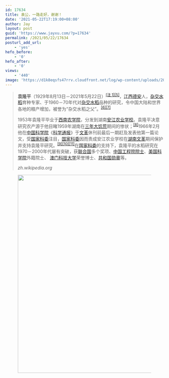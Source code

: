 ```yaml
---
id: 17634
title: 袁公，一路走好，谢谢！
date: '2021-05-22T17:19:00+08:00'
author: Jay
layout: post
guid: 'https://www.jayxu.com/?p=17634'
permalink: /2021/05/22/17634
posturl_add_url:
    - 'yes'
hefo_before:
    - '0'
hefo_after:
    - '0'
views:
    - '440'
image: 'https://d1k8eqsfs47rrv.cloudfront.net/log/wp-content/uploads/2021/06/一梦七十年-scaled.jpg'
---
```


<!-- wp:quote -->
<blockquote class="wp-block-quote"><p><strong>袁隆平</strong>（1929年8月13日－2021年5月22日）<sup><a href="https://zh.wikipedia.org/wiki/%E8%A2%81%E9%9A%86%E5%B9%B3#cite_note-birth-1">[注 1]</a><a href="https://zh.wikipedia.org/wiki/%E8%A2%81%E9%9A%86%E5%B9%B3#cite_note-death-7">[5]</a></sup>，<a href="https://zh.wikipedia.org/wiki/%E6%B1%9F%E8%A5%BF">江西</a><a href="https://zh.wikipedia.org/wiki/%E5%BE%B7%E5%AE%89%E5%8E%BF">德安</a>人，<a href="https://zh.wikipedia.org/wiki/%E6%9D%82%E4%BA%A4%E6%B0%B4%E7%A8%BB">杂交水稻</a>育种专家、于1960－70年代对<a href="https://zh.wikipedia.org/wiki/%E6%9D%82%E4%BA%A4%E6%B0%B4%E7%A8%BB">杂交水稻</a>品种的研究，令中国大陆和世界各地的粮产增加，被誉为“杂交水稻之父”。<sup><a href="https://zh.wikipedia.org/wiki/%E8%A2%81%E9%9A%86%E5%B9%B3#cite_note-8">[6]</a><a href="https://zh.wikipedia.org/wiki/%E8%A2%81%E9%9A%86%E5%B9%B3#cite_note-a2-9">[7]</a></sup></p><p>1953年袁隆平毕业于<a href="https://zh.wikipedia.org/wiki/%E8%A5%BF%E5%8D%97%E5%86%9C%E5%AD%A6%E9%99%A2">西南农学院</a>，分发到湖南<a href="https://zh.wikipedia.org/wiki/%E5%AE%89%E6%B1%9F%E5%86%9C%E4%B8%9A%E5%AD%A6%E6%A0%A1">安江农业学校</a>。袁隆平决意研究农产源于他目睹1959年湖南在<a href="https://zh.wikipedia.org/wiki/%E4%B8%89%E5%B9%B4%E5%A4%A7%E9%A5%A5%E8%8D%92">三年大饥荒</a>期间的惨状；<sup><a href="https://zh.wikipedia.org/wiki/%E8%A2%81%E9%9A%86%E5%B9%B3#cite_note-web1-10">[8]</a></sup>1966年2月他在<a href="https://zh.wikipedia.org/wiki/%E4%B8%AD%E5%9C%8B%E7%A7%91%E5%AD%B8%E9%99%A2">中国科学院</a>《<a href="https://zh.wikipedia.org/wiki/%E7%A7%91%E5%AD%A6%E9%80%9A%E6%8A%A5">科学通报</a>》于<a href="https://zh.wikipedia.org/wiki/%E6%96%87%E9%9D%A9">文革</a>休刊前最后一期赶及发表他第一篇论文，受<a href="https://zh.wikipedia.org/wiki/%E5%9B%BD%E5%AE%B6%E7%A7%91%E5%A7%94">国家科委</a>注目，<a href="https://zh.wikipedia.org/wiki/%E5%9B%BD%E5%AE%B6%E7%A7%91%E5%A7%94">国家科委</a>因而责成安江农业学校在<a href="https://zh.wikipedia.org/wiki/%E6%B9%96%E5%8D%97">湖南</a><a href="https://zh.wikipedia.org/wiki/%E6%96%87%E9%9D%A9">文革</a>期间保护并支持袁隆平研究。<sup><a href="https://zh.wikipedia.org/wiki/%E8%A2%81%E9%9A%86%E5%B9%B3#cite_note-sina_20210522-11">[9]</a><a href="https://zh.wikipedia.org/wiki/%E8%A2%81%E9%9A%86%E5%B9%B3#cite_note-web2-12">[10]</a><a href="https://zh.wikipedia.org/wiki/%E8%A2%81%E9%9A%86%E5%B9%B3#cite_note-2016-11-30%E4%B8%AD%E5%9B%BD%E5%B0%8F%E5%BA%B7%E7%BD%91-13">[11]</a></sup>在<a href="https://zh.wikipedia.org/wiki/%E5%9B%BD%E5%AE%B6%E7%A7%91%E5%A7%94">国家科委</a>的支持下，袁隆平的水稻研究在1970－2000年代屡有突破，获<a href="https://zh.wikipedia.org/wiki/%E8%81%94%E5%90%88%E5%9B%BD">联合国</a>多个奖项、<a href="https://zh.wikipedia.org/wiki/%E4%B8%AD%E5%9B%BD%E5%B7%A5%E7%A8%8B%E9%99%A2%E9%99%A2%E5%A3%AB">中国工程院院士</a>、<a href="https://zh.wikipedia.org/wiki/%E7%BE%8E%E5%9B%BD%E5%9B%BD%E5%AE%B6%E7%A7%91%E5%AD%A6%E9%99%A2">美国科学院</a>外籍院士、 <a href="https://zh.wikipedia.org/wiki/%E6%BE%B3%E9%96%80%E7%A7%91%E6%8A%80%E5%A4%A7%E5%AD%B8">澳门科技大学</a>荣誉博士、<a href="https://zh.wikipedia.org/wiki/%E5%85%B1%E5%92%8C%E5%9B%BD%E5%8B%8B%E7%AB%A0">共和国勋章</a>等。</p><cite>zh.wikipedia.org</cite></blockquote>
<!-- /wp:quote -->

<!-- wp:image {"id":17628,"width":840,"height":630,"sizeSlug":"large","linkDestination":"attachment"} -->
<figure class="wp-block-image size-large is-resized"><a href="https://www.jayxu.com/wuheqilin/%e4%b8%80%e6%a2%a6%e4%b8%83%e5%8d%81%e5%b9%b4"><img src="https://d1k8eqsfs47rrv.cloudfront.net/log/wp-content/uploads/2021/06/一梦七十年-1280x960.jpg" alt="" class="wp-image-17628" width="840" height="630"/></a></figure>
<!-- /wp:image -->